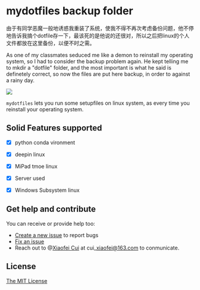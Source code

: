 # mydotfiles backup folder

由于有同学恶魔一般地诱惑我重装了系统，使我不得不再次考虑备份问题，他不停地告诉我搞个dotfile存一下，最该死的是他说的还很对，所以之后把linux的个人文件都放在这里备份，以便不时之需。

As one of my classmates seduced me like a demon to reinstall my operating system, so I had to consider the backup problem again. He kept telling me to mkdir a "dotfile" folder, and the most important is what he said is definetely correct, so now the files are put here backup, in order to against a rainy day.

[![](https://img.shields.io/badge/github-cuixiaofei/mydotfiles-brightgreen.svg)](https://github.com/cuixiaofei/mydotfiles)


`mydotfiles` lets you run some setupfiles on linux system, as every time you reinstall your operating system.


## Solid Features supported
- [x] python conda vironment
- [x] deepin linux
- [x] MiPad tmoe linux
- [x] Server used
- [x] Windows Subsystem linux


## Get help and contribute

You can receive or provide help too:

- [Create a new issue](https://github.com/cuixiaofei/mydotfiles/issues/new) to report bugs
- [Fix an issue](https://github.com/cuixiaofei/mydotfiles/issues)
- Reach out to @[Xiaofei Cui](https://github.com/cuixiaofei) at cui\_xiaofei@163.com to conmunicate.


## License

[The MIT License](https://github.com/cuixiaofei/mydotfiles/LICENSE.md)
